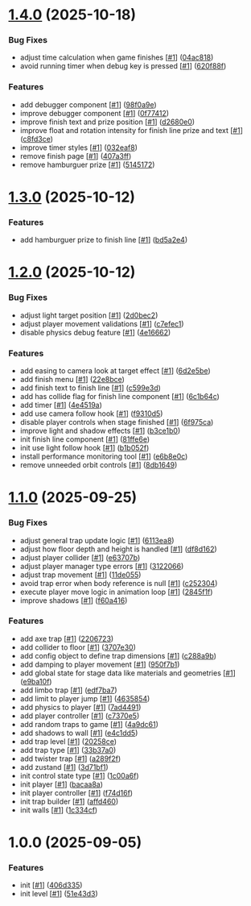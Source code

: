 # [1.4.0](https://github.com/d3p1/r3f-zig-zag/compare/v1.3.0...v1.4.0) (2025-10-18)


### Bug Fixes

* adjust time calculation when game finishes [[#1](https://github.com/d3p1/r3f-zig-zag/issues/1)] ([04ac818](https://github.com/d3p1/r3f-zig-zag/commit/04ac81850bd34575645f94dc06d017562fef6545))
* avoid running timer when debug key is pressed [[#1](https://github.com/d3p1/r3f-zig-zag/issues/1)] ([620f88f](https://github.com/d3p1/r3f-zig-zag/commit/620f88feb24b86947196d462fab041793c289a93))


### Features

* add debugger component [[#1](https://github.com/d3p1/r3f-zig-zag/issues/1)] ([98f0a9e](https://github.com/d3p1/r3f-zig-zag/commit/98f0a9e35d599d74efc3e844c396d8d2be9d730b))
* improve debugger component [[#1](https://github.com/d3p1/r3f-zig-zag/issues/1)] ([0f77412](https://github.com/d3p1/r3f-zig-zag/commit/0f77412285259cf8702d303776bf9cd066cb3427))
* improve finish text and prize position [[#1](https://github.com/d3p1/r3f-zig-zag/issues/1)] ([d2680e0](https://github.com/d3p1/r3f-zig-zag/commit/d2680e0a152ef243e05ade56816b910aead7e1f4))
* improve float and rotation intensity for finish line prize and text [[#1](https://github.com/d3p1/r3f-zig-zag/issues/1)] ([c8fd3ce](https://github.com/d3p1/r3f-zig-zag/commit/c8fd3ceb5cf9f4ef837597d28941a21c1920aab2))
* improve timer styles [[#1](https://github.com/d3p1/r3f-zig-zag/issues/1)] ([032eaf8](https://github.com/d3p1/r3f-zig-zag/commit/032eaf802be15006e312745dd0ba0dc59a3de32b))
* remove finish page [[#1](https://github.com/d3p1/r3f-zig-zag/issues/1)] ([407a3ff](https://github.com/d3p1/r3f-zig-zag/commit/407a3ff9cfa155c24cea292671f00536aab95a86))
* remove hamburguer prize [[#1](https://github.com/d3p1/r3f-zig-zag/issues/1)] ([5145172](https://github.com/d3p1/r3f-zig-zag/commit/5145172d8ec09ac89c986dbfd1b2c18f0a2a31d1))

# [1.3.0](https://github.com/d3p1/r3f-zig-zag/compare/v1.2.0...v1.3.0) (2025-10-12)


### Features

* add hamburguer prize to finish line [[#1](https://github.com/d3p1/r3f-zig-zag/issues/1)] ([bd5a2e4](https://github.com/d3p1/r3f-zig-zag/commit/bd5a2e41326295ce1e77edd35571761b7431ea54))

# [1.2.0](https://github.com/d3p1/r3f-zig-zag/compare/v1.1.0...v1.2.0) (2025-10-12)


### Bug Fixes

* adjust light target position [[#1](https://github.com/d3p1/r3f-zig-zag/issues/1)] ([2d0bec2](https://github.com/d3p1/r3f-zig-zag/commit/2d0bec207cbd452c6315ab8037c0e3d53bf98d66))
* adjust player movement validations [[#1](https://github.com/d3p1/r3f-zig-zag/issues/1)] ([c7efec1](https://github.com/d3p1/r3f-zig-zag/commit/c7efec16b7446ad61bb9173cedd9af34fb12ead0))
* disable physics debug feature [[#1](https://github.com/d3p1/r3f-zig-zag/issues/1)] ([4e16662](https://github.com/d3p1/r3f-zig-zag/commit/4e166626fe81014e6ec040961d2eeed34107b8b4))


### Features

* add easing to camera look at target effect [[#1](https://github.com/d3p1/r3f-zig-zag/issues/1)] ([6d2e5be](https://github.com/d3p1/r3f-zig-zag/commit/6d2e5be753e7a6c95a769c30795942a5aba234f0))
* add finish menu [[#1](https://github.com/d3p1/r3f-zig-zag/issues/1)] ([22e8bce](https://github.com/d3p1/r3f-zig-zag/commit/22e8bcee4fdf786a31d3ec164b541e98b447a5e4))
* add finish text to finish line [[#1](https://github.com/d3p1/r3f-zig-zag/issues/1)] ([c599e3d](https://github.com/d3p1/r3f-zig-zag/commit/c599e3df3af2fc7cfc63205e211bc6199107e6ce))
* add has collide flag for finish line component [[#1](https://github.com/d3p1/r3f-zig-zag/issues/1)] ([6c1b64c](https://github.com/d3p1/r3f-zig-zag/commit/6c1b64c1d69efe9187e50cbee87e54ba755a5ebe))
* add timer [[#1](https://github.com/d3p1/r3f-zig-zag/issues/1)] ([4e4519a](https://github.com/d3p1/r3f-zig-zag/commit/4e4519a643d758962290956e69701ef955461071))
* add use camera follow hook [[#1](https://github.com/d3p1/r3f-zig-zag/issues/1)] ([f9310d5](https://github.com/d3p1/r3f-zig-zag/commit/f9310d5f509fb9f5ccfd439467bf94af98d85703))
* disable player controls when stage finished [[#1](https://github.com/d3p1/r3f-zig-zag/issues/1)] ([6f975ca](https://github.com/d3p1/r3f-zig-zag/commit/6f975cad103cfe416ab24c353d94f4dd58ca4a1f))
* improve light and shadow effects [[#1](https://github.com/d3p1/r3f-zig-zag/issues/1)] ([b3ce1b0](https://github.com/d3p1/r3f-zig-zag/commit/b3ce1b0749124adfdd131166d0292dc78a8f4688))
* init finish line component [[#1](https://github.com/d3p1/r3f-zig-zag/issues/1)] ([81ffe6e](https://github.com/d3p1/r3f-zig-zag/commit/81ffe6e1c5dbf366575257f9e682c6d50d0e5a8b))
* init use light follow hook [[#1](https://github.com/d3p1/r3f-zig-zag/issues/1)] ([b1b052f](https://github.com/d3p1/r3f-zig-zag/commit/b1b052fb97c6cb0e2c5d4962a439fabd72b0b8e2))
* install performance monitoring tool [[#1](https://github.com/d3p1/r3f-zig-zag/issues/1)] ([e6b8e0c](https://github.com/d3p1/r3f-zig-zag/commit/e6b8e0cf3ab54ee22fb8f89dd00dd45c857016da))
* remove unneeded orbit controls [[#1](https://github.com/d3p1/r3f-zig-zag/issues/1)] ([8db1649](https://github.com/d3p1/r3f-zig-zag/commit/8db164996ba24acf8f522dd1ba11e015f76ca431))

# [1.1.0](https://github.com/d3p1/r3f-zig-zag/compare/v1.0.0...v1.1.0) (2025-09-25)


### Bug Fixes

* adjust general trap update logic [[#1](https://github.com/d3p1/r3f-zig-zag/issues/1)] ([6113ea8](https://github.com/d3p1/r3f-zig-zag/commit/6113ea8e9f220f3075c080ac93e35c56f9c51db9))
* adjust how floor depth and height is handled [[#1](https://github.com/d3p1/r3f-zig-zag/issues/1)] ([df8d162](https://github.com/d3p1/r3f-zig-zag/commit/df8d1628ff2e929884aaf6e37cdf12b9ffe9c91e))
* adjust player collider [[#1](https://github.com/d3p1/r3f-zig-zag/issues/1)] ([e63707b](https://github.com/d3p1/r3f-zig-zag/commit/e63707bf7b1996c5fdc589840e06e1d4ba517fa1))
* adjust player manager type errors [[#1](https://github.com/d3p1/r3f-zig-zag/issues/1)] ([3122066](https://github.com/d3p1/r3f-zig-zag/commit/31220661cac0501808e4af379ac7e2907aedc32e))
* adjust trap movement [[#1](https://github.com/d3p1/r3f-zig-zag/issues/1)] ([11de055](https://github.com/d3p1/r3f-zig-zag/commit/11de05551659dc07d364b06bf2a5d9226c3e04b1))
* avoid trap error when body reference is null [[#1](https://github.com/d3p1/r3f-zig-zag/issues/1)] ([c252304](https://github.com/d3p1/r3f-zig-zag/commit/c252304545e9987d5f96d56291ee5c4623b5a12e))
* execute player move logic in animation loop [[#1](https://github.com/d3p1/r3f-zig-zag/issues/1)] ([2845f1f](https://github.com/d3p1/r3f-zig-zag/commit/2845f1fad5f1c0f9a28e2e22ce9932a8d07b4596))
* improve shadows [[#1](https://github.com/d3p1/r3f-zig-zag/issues/1)] ([f60a416](https://github.com/d3p1/r3f-zig-zag/commit/f60a416e44bc12287a7b81b6afef623d786c0d0c))


### Features

* add axe trap [[#1](https://github.com/d3p1/r3f-zig-zag/issues/1)] ([2206723](https://github.com/d3p1/r3f-zig-zag/commit/220672306f531eaa0daa605c5838402c14390211))
* add collider to floor [[#1](https://github.com/d3p1/r3f-zig-zag/issues/1)] ([3707e30](https://github.com/d3p1/r3f-zig-zag/commit/3707e30decb89f65ad2096d487dbe36e251c8876))
* add config object to define trap dimensions [[#1](https://github.com/d3p1/r3f-zig-zag/issues/1)] ([c288a9b](https://github.com/d3p1/r3f-zig-zag/commit/c288a9b3d63c8299630485189236cec8ad4eed83))
* add damping to player movement [[#1](https://github.com/d3p1/r3f-zig-zag/issues/1)] ([950f7b1](https://github.com/d3p1/r3f-zig-zag/commit/950f7b1925072c37a76ea461079a8a7b7e7be6fc))
* add global state for stage data like materials and geometries [[#1](https://github.com/d3p1/r3f-zig-zag/issues/1)] ([e9ba10f](https://github.com/d3p1/r3f-zig-zag/commit/e9ba10f8795314aa3fde682cbda389866357cba5))
* add limbo trap [[#1](https://github.com/d3p1/r3f-zig-zag/issues/1)] ([edf7ba7](https://github.com/d3p1/r3f-zig-zag/commit/edf7ba7da47a80c8735597d583896ee18bd1223a))
* add limit to player jump [[#1](https://github.com/d3p1/r3f-zig-zag/issues/1)] ([4635854](https://github.com/d3p1/r3f-zig-zag/commit/463585495c7d93545cd700376650d1c52abda64b))
* add physics to player [[#1](https://github.com/d3p1/r3f-zig-zag/issues/1)] ([7ad4491](https://github.com/d3p1/r3f-zig-zag/commit/7ad4491f3577b87ea9ea023cf382001a6662451f))
* add player controller [[#1](https://github.com/d3p1/r3f-zig-zag/issues/1)] ([c7370e5](https://github.com/d3p1/r3f-zig-zag/commit/c7370e571646436feb1b108f7be34c596ad8c6ce))
* add random traps to game [[#1](https://github.com/d3p1/r3f-zig-zag/issues/1)] ([4a9dc61](https://github.com/d3p1/r3f-zig-zag/commit/4a9dc616aac9d0b59abcf89f21899c37a21742fa))
* add shadows to wall [[#1](https://github.com/d3p1/r3f-zig-zag/issues/1)] ([e4c1dd5](https://github.com/d3p1/r3f-zig-zag/commit/e4c1dd5f1a872a618fd3464963d3bd18e50a237e))
* add trap level [[#1](https://github.com/d3p1/r3f-zig-zag/issues/1)] ([20258ce](https://github.com/d3p1/r3f-zig-zag/commit/20258ced5c57644dc7520358d4a0232c1d656a49))
* add trap type [[#1](https://github.com/d3p1/r3f-zig-zag/issues/1)] ([33b37a0](https://github.com/d3p1/r3f-zig-zag/commit/33b37a06ebcaea5e3dfa637127d1f1715f8c4494))
* add twister trap [[#1](https://github.com/d3p1/r3f-zig-zag/issues/1)] ([a289f2f](https://github.com/d3p1/r3f-zig-zag/commit/a289f2f57b9f40adcf03bbd478cf3ba2b4c4c8fd))
* add zustand [[#1](https://github.com/d3p1/r3f-zig-zag/issues/1)] ([3d71bf1](https://github.com/d3p1/r3f-zig-zag/commit/3d71bf1dc044ef999536f9d166a3f70d4fadb16f))
* init control state type [[#1](https://github.com/d3p1/r3f-zig-zag/issues/1)] ([1c00a6f](https://github.com/d3p1/r3f-zig-zag/commit/1c00a6fe59c19fa172467b5ed4d00fcdd0e26b30))
* init player [[#1](https://github.com/d3p1/r3f-zig-zag/issues/1)] ([bacaa8a](https://github.com/d3p1/r3f-zig-zag/commit/bacaa8a1803d8ce6b427737f5d75661a4e0b9fd7))
* init player controller [[#1](https://github.com/d3p1/r3f-zig-zag/issues/1)] ([f74d16f](https://github.com/d3p1/r3f-zig-zag/commit/f74d16f2bd783093e0641638d3abe3b356cf011a))
* init trap builder [[#1](https://github.com/d3p1/r3f-zig-zag/issues/1)] ([affd460](https://github.com/d3p1/r3f-zig-zag/commit/affd460cddc1e9f11c20d56294b0b47bca175eaa))
* init walls [[#1](https://github.com/d3p1/r3f-zig-zag/issues/1)] ([1c334cf](https://github.com/d3p1/r3f-zig-zag/commit/1c334cffd532788f8077be367aa6f1fdb614a6bb))

# 1.0.0 (2025-09-05)


### Features

* init [[#1](https://github.com/d3p1/r3f-zig-zag/issues/1)] ([406d335](https://github.com/d3p1/r3f-zig-zag/commit/406d335806c3475b8cf79401dba593556c13f1c1))
* init level [[#1](https://github.com/d3p1/r3f-zig-zag/issues/1)] ([51e43d3](https://github.com/d3p1/r3f-zig-zag/commit/51e43d3821a2c29ece3907e1fd092c58505a2962))
